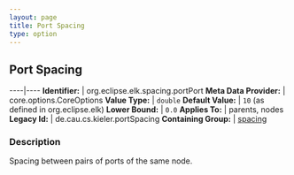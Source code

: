 ```yaml
---
layout: page
title: Port Spacing
type: option
---
```

## Port Spacing

----|----
**Identifier:** | org.eclipse.elk.spacing.portPort
**Meta Data Provider:** | core.options.CoreOptions
**Value Type:** | `double`
**Default Value:** | `10` (as defined in org.eclipse.elk)
**Lower Bound:** | `0.0`
**Applies To:** | parents, nodes
**Legacy Id:** | de.cau.cs.kieler.portSpacing
**Containing Group:** | [spacing](org-eclipse-elk-spacing)

### Description

Spacing between pairs of ports of the same node.
